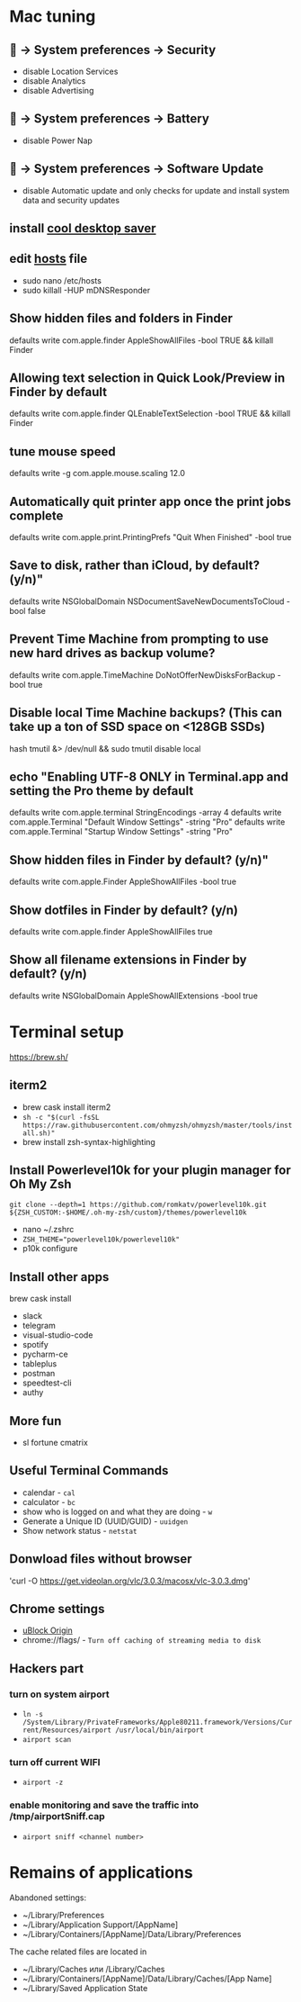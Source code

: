 # Mac tuning

##  → System preferences → Security
* disable Location Services
* disable Analytics
* disable Advertising

##  → System preferences → Battery
* disable Power Nap

##  → System preferences → Software Update
* disable Automatic update and only checks for update and install system data and security updates

## install [cool desktop saver](//github.com/pedrommcarrasco/Brooklyn/releases/download/1.0.0/Brooklyn.saver.zip)

## edit [hosts](http://winhelp2002.mvps.org/hosts.htm) file
  * sudo nano /etc/hosts
  * sudo killall -HUP mDNSResponder

## Show hidden files and folders in Finder
defaults write com.apple.finder AppleShowAllFiles -bool TRUE && killall Finder

## Allowing text selection in Quick Look/Preview in Finder by default
defaults write com.apple.finder QLEnableTextSelection -bool TRUE && killall Finder

## tune mouse speed
defaults write -g com.apple.mouse.scaling 12.0

## Automatically quit printer app once the print jobs complete
defaults write com.apple.print.PrintingPrefs "Quit When Finished" -bool true

## Save to disk, rather than iCloud, by default? (y/n)"
defaults write NSGlobalDomain NSDocumentSaveNewDocumentsToCloud -bool false

## Prevent Time Machine from prompting to use new hard drives as backup volume?
defaults write com.apple.TimeMachine DoNotOfferNewDisksForBackup -bool true

## Disable local Time Machine backups? (This can take up a ton of SSD space on <128GB SSDs)
hash tmutil &> /dev/null && sudo tmutil disable local

## echo "Enabling UTF-8 ONLY in Terminal.app and setting the Pro theme by default
defaults write com.apple.terminal StringEncodings -array 4
defaults write com.apple.Terminal "Default Window Settings" -string "Pro"
defaults write com.apple.Terminal "Startup Window Settings" -string "Pro"

## Show hidden files in Finder by default? (y/n)"
defaults write com.apple.Finder AppleShowAllFiles -bool true

## Show dotfiles in Finder by default? (y/n)
defaults write com.apple.finder AppleShowAllFiles true

## Show all filename extensions in Finder by default? (y/n)
defaults write NSGlobalDomain AppleShowAllExtensions -bool true

# Terminal setup
https://brew.sh/
## iterm2
* brew cask install iterm2
* `sh -c "$(curl -fsSL https://raw.githubusercontent.com/ohmyzsh/ohmyzsh/master/tools/install.sh)"`
* brew install zsh-syntax-highlighting

## Install Powerlevel10k for your plugin manager for Oh My Zsh
`git clone --depth=1 https://github.com/romkatv/powerlevel10k.git ${ZSH_CUSTOM:-$HOME/.oh-my-zsh/custom}/themes/powerlevel10k`

* nano ~/.zshrc
* `ZSH_THEME="powerlevel10k/powerlevel10k"`
* p10k configure

## Install other apps
brew cask install
* slack
* telegram
* visual-studio-code
* spotify
* pycharm-ce
* tableplus
* postman
* speedtest-cli
* authy

## More fun
* sl fortune cmatrix

## Useful Terminal Commands
* calendar - `cal`
* calculator - `bc`
* show who is logged on and what they are doing - `w`
* Generate a Unique ID (UUID/GUID) - `uuidgen`
* Show network status - `netstat`

## Donwload files without browser
'curl -O https://get.videolan.org/vlc/3.0.3/macosx/vlc-3.0.3.dmg'

## Chrome settings
+ [uBlock Origin](https://chrome.google.com/webstore/detail/ublock-origin/cjpalhdlnbpafiamejdnhcphjbkeiagm)
+ chrome://flags/ - `Turn off caching of streaming media to disk`

## Hackers part

### turn on system airport
* `ln -s /System/Library/PrivateFrameworks/Apple80211.framework/Versions/Current/Resources/airport /usr/local/bin/airport`
* `airport scan`
### turn off current WIFI
* `airport -z`
### enable monitoring and save the traffic into /tmp/airportSniff<random>.cap
* `airport sniff <channel number>`

# Remains of applications
Abandoned settings:
* ~/Library/Preferences
* ~/Library/Application Support/[AppName]
* ~/Library/Containers/[AppName]/Data/Library/Preferences

The cache related files are located in
* ~/Library/Caches или /Library/Caches
* ~/Library/Containers/[AppName]/Data/Library/Caches/[App Name]
* ~/Library/Saved Application State
